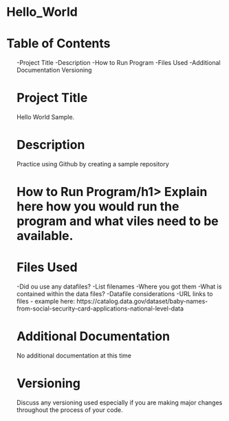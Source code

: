 # Hello_World

<h1>Table of Contents</h1>
<ul>
  -Project Title
  -Description
  -How to Run Program
  -Files Used
  -Additional Documentation
  Versioning

<h1>Project Title</h1>
Hello World Sample.

<h1>Description</h1>
Practice using Github by creating a sample repository

<h1>How to Run Program/h1>
Explain here how you would run the program and what viles need to be available.
  
<h1>Files Used</h1>
  -Did ou use any datafiles?
  -List filenames
  -Where you got them
  -What is contained within the data files?
  -Datafile considerations
  -URL links to files - example here: https://catalog.data.gov/dataset/baby-names-from-social-security-card-applications-national-level-data
    
<h1>Additional Documentation</h1>
No additional documentation at this time

<h1>Versioning</h1>
Discuss any versioning used especially if you are making major changes throughout the process of your code.
